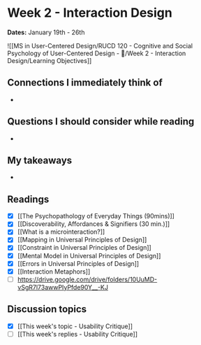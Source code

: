 # Week 2 - Interaction Design
**Dates:** January 19th - 26th

![[MS in User-Centered Design/RUCD 120 - Cognitive and Social Psychology of User-Centered Design - 💾/Week 2 - Interaction Design/Learning Objectives]]

## Connections I immediately think of
- 

## Questions I should consider while reading
- 

## My takeaways
- 


## Readings
- [x] [[The Psychopathology of Everyday Things (90mins)]]
- [x] [[Discoverability, Affordances & Signifiers (30 min.)]]
- [x] [[What is a microinteraction?]]
- [x] [[Mapping in Universal Principles of Design]]
- [x] [[Constraint in Universal Principles of Design]]
- [x] [[Mental Model in Universal Principles of Design]]
- [x] [[Errors in Universal Principles of Design]]
- [x] [[Interaction Metaphors]]
- [ ] https://drive.google.com/drive/folders/10UuMD-vSgR7l73awwPIyPfde90Y__-KJ

## Discussion topics
- [x] [[This week's topic - Usability Critique]]
- [ ] [[This week's replies - Usability Critique]]